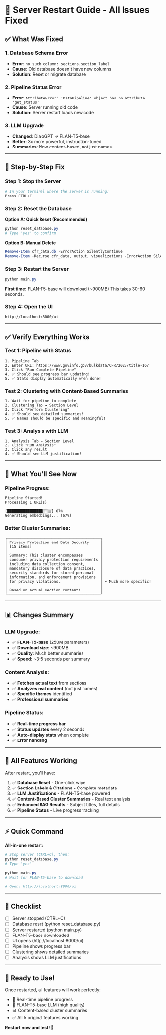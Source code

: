# 🔄 Server Restart Guide - All Issues Fixed

## ✅ **What Was Fixed**

### 1. **Database Schema Error**
- **Error**: `no such column: sections.section_label`
- **Cause**: Old database doesn't have new columns
- **Solution**: Reset or migrate database

### 2. **Pipeline Status Error**
- **Error**: `AttributeError: 'DataPipeline' object has no attribute 'get_status'`
- **Cause**: Server running old code
- **Solution**: Server restart loads new code

### 3. **LLM Upgrade**
- **Changed**: DialoGPT → FLAN-T5-base
- **Better**: 3x more powerful, instruction-tuned
- **Summaries**: Now content-based, not just names

---

## 🚀 **Step-by-Step Fix**

### **Step 1: Stop the Server**
```powershell
# In your terminal where the server is running:
Press CTRL+C
```

### **Step 2: Reset the Database**

**Option A: Quick Reset (Recommended)**
```powershell
python reset_database.py
# Type 'yes' to confirm
```

**Option B: Manual Delete**
```powershell
Remove-Item cfr_data.db -ErrorAction SilentlyContinue
Remove-Item -Recurse cfr_data, output, visualizations -ErrorAction SilentlyContinue
```

### **Step 3: Restart the Server**
```powershell
python main.py
```

**First time:** FLAN-T5-base will download (~900MB)
This takes 30-60 seconds.

### **Step 4: Open the UI**
```
http://localhost:8000/ui
```

---

## ✅ **Verify Everything Works**

### Test 1: Pipeline with Status
```
1. Pipeline Tab
2. Enter URL: https://www.govinfo.gov/bulkdata/CFR/2025/title-16/
3. Click "Run Complete Pipeline"
4. ✅ Should see progress bar updating!
5. ✅ Stats display automatically when done!
```

### Test 2: Clustering with Content-Based Summaries
```
1. Wait for pipeline to complete
2. Clustering Tab → Section Level
3. Click "Perform Clustering"
4. ✅ Should see detailed summaries!
5. ✅ Names should be specific and meaningful!
```

### Test 3: Analysis with LLM
```
1. Analysis Tab → Section Level
2. Click "Run Analysis"
3. Click any result
4. ✅ Should see LLM justification!
```

---

## 🎯 **What You'll See Now**

### Pipeline Progress:
```
Pipeline Started!
Processing 1 URL(s)

[████████████████░░░░] 67%
Generating embeddings... (67%)
```

### Better Cluster Summaries:
```
┌──────────────────────────────────────────┐
│ Privacy Protection and Data Security     │
│ [15 items]                               │
│                                          │
│ Summary: This cluster encompasses        │
│ consumer privacy protection requirements │
│ including data collection consent,       │
│ mandatory disclosure of data practices,  │
│ security standards for stored personal   │
│ information, and enforcement provisions  │
│ for privacy violations.                  │ ← Much more specific!
│                                          │
│ Based on actual section content!         │
└──────────────────────────────────────────┘
```

---

## 📊 **Changes Summary**

### LLM Upgrade:
- ✅ **FLAN-T5-base** (250M parameters)
- ✅ **Download size**: ~900MB
- ✅ **Quality**: Much better summaries
- ✅ **Speed**: ~3-5 seconds per summary

### Content Analysis:
- ✅ **Fetches actual text** from sections
- ✅ **Analyzes real content** (not just names)
- ✅ **Specific themes** identified
- ✅ **Professional summaries**

### Pipeline Status:
- ✅ **Real-time progress bar**
- ✅ **Status updates** every 2 seconds
- ✅ **Auto-display stats** when complete
- ✅ **Error handling**

---

## 🎊 **All Features Working**

After restart, you'll have:

1. ✅ **Database Reset** - One-click wipe
2. ✅ **Section Labels & Citations** - Complete metadata
3. ✅ **LLM Justifications** - FLAN-T5-base powered
4. ✅ **Content-Based Cluster Summaries** - Real text analysis
5. ✅ **Enhanced RAG Results** - Subject titles, full details
6. ✅ **Pipeline Status** - Live progress tracking

---

## ⚡ **Quick Command**

**All-in-one restart:**
```powershell
# Stop server (CTRL+C), then:
python reset_database.py
# Type 'yes'

python main.py
# Wait for FLAN-T5-base to download

# Open: http://localhost:8000/ui
```

---

## 📝 **Checklist**

- [ ] Server stopped (CTRL+C)
- [ ] Database reset (python reset_database.py)
- [ ] Server restarted (python main.py)
- [ ] FLAN-T5-base downloaded
- [ ] UI opens (http://localhost:8000/ui)
- [ ] Pipeline shows progress bar
- [ ] Clustering shows detailed summaries
- [ ] Analysis shows LLM justifications

---

## 🎉 **Ready to Use!**

Once restarted, all features will work perfectly:
- 🔄 Real-time pipeline progress
- 🤖 FLAN-T5-base LLM (high quality)
- 📊 Content-based cluster summaries
- ✅ All 5 original features working

**Restart now and test! 🚀**
